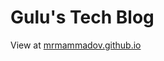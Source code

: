 # Gulu's Tech Blog  

View at <a href="https://mrmammadov.github.io" target="_blank">mrmammadov.github.io</a>
